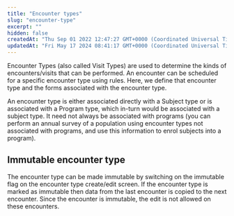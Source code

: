 ```yaml
---
title: "Encounter types"
slug: "encounter-type"
excerpt: ""
hidden: false
createdAt: "Thu Sep 01 2022 12:47:27 GMT+0000 (Coordinated Universal Time)"
updatedAt: "Fri May 17 2024 08:41:17 GMT+0000 (Coordinated Universal Time)"
---
```

Encounter Types (also called Visit Types) are used to determine the kinds of encounters/visits that can be performed. An encounter can be scheduled for a specific encounter type using rules. Here, we define that encounter type and the forms associated with the encounter type.

An encounter type is either associated directly with a Subject type or is associated with a Program type, which in-turn would be associated with a subject type. It need not always be associated with programs (you can perform an annual survey of a population using encounter types not associated with programs, and use this information to enrol subjects into a program).

## Immutable encounter type

The encounter type can be made immutable by switching on the immutable flag on the encounter type create/edit screen. If the encounter type is marked as immutable then data from the last encounter is copied to the next encounter. Since the encounter is immutable, the edit is not allowed on these encounters.
